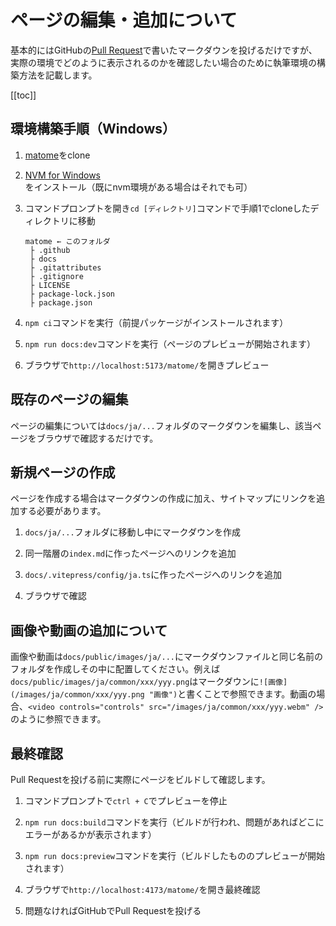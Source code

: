 # ページの編集・追加について

基本的にはGitHubの[Pull Request](https://github.com/coreybutler/nvm-windows/pulls)で書いたマークダウンを投げるだけですが、実際の環境でどのように表示されるのかを確認したい場合のために執筆環境の構築方法を記載します。

[[toc]]

## 環境構築手順（Windows）

1. [matome](https://github.com/lilxyzw/matome)をclone

2. [NVM for Windows](https://github.com/coreybutler/nvm-windows/releases)をインストール（既にnvm環境がある場合はそれでも可）

3. コマンドプロンプトを開き`cd [ディレクトリ]`コマンドで手順1でcloneしたディレクトリに移動
   ```
   matome ← このフォルダ
    ├ .github
    ├ docs
    ├ .gitattributes
    ├ .gitignore
    ├ LICENSE
    ├ package-lock.json
    ├ package.json
   ```

4. `npm ci`コマンドを実行（前提パッケージがインストールされます）

5. `npm run docs:dev`コマンドを実行（ページのプレビューが開始されます）

6. ブラウザで`http://localhost:5173/matome/`を開きプレビュー

## 既存のページの編集

ページの編集については`docs/ja/...`フォルダのマークダウンを編集し、該当ページをブラウザで確認するだけです。

## 新規ページの作成

ページを作成する場合はマークダウンの作成に加え、サイトマップにリンクを追加する必要があります。

1. `docs/ja/...`フォルダに移動し中にマークダウンを作成

2. 同一階層の`index.md`に作ったページへのリンクを追加

3. `docs/.vitepress/config/ja.ts`に作ったページへのリンクを追加

4. ブラウザで確認

## 画像や動画の追加について

画像や動画は`docs/public/images/ja/...`にマークダウンファイルと同じ名前のフォルダを作成しその中に配置してください。例えば`docs/public/images/ja/common/xxx/yyy.png`はマークダウンに`![画像](/images/ja/common/xxx/yyy.png "画像")`と書くことで参照できます。動画の場合、`<video controls="controls" src="/images/ja/common/xxx/yyy.webm" />`のように参照できます。

## 最終確認

Pull Requestを投げる前に実際にページをビルドして確認します。

1. コマンドプロンプトで`ctrl + C`でプレビューを停止

2. `npm run docs:build`コマンドを実行（ビルドが行われ、問題があればどこにエラーがあるかが表示されます）

3. `npm run docs:preview`コマンドを実行（ビルドしたもののプレビューが開始されます）

4. ブラウザで`http://localhost:4173/matome/`を開き最終確認

5. 問題なければGitHubでPull Requestを投げる